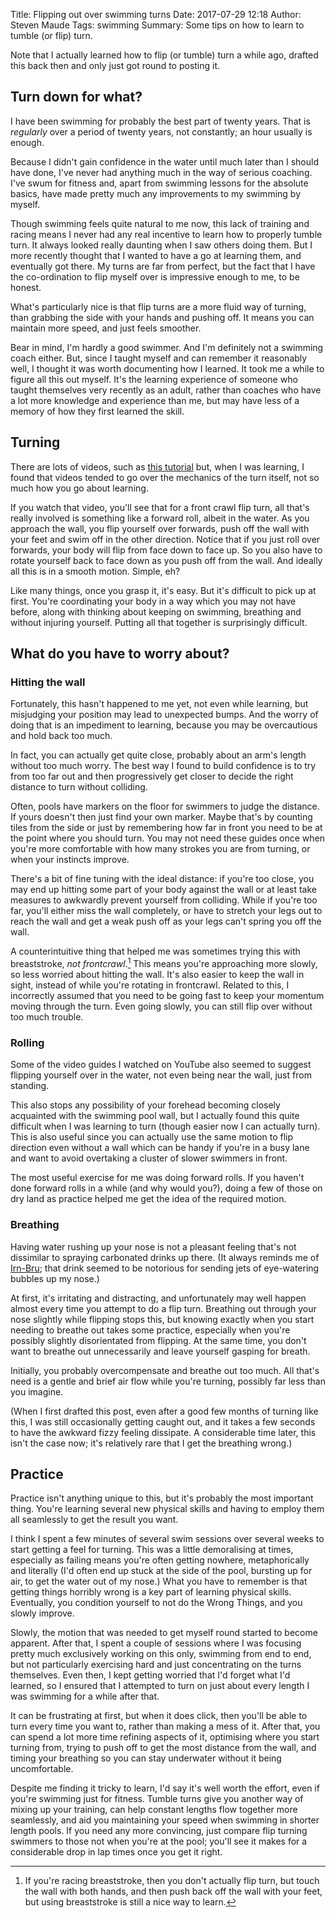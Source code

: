 Title: Flipping out over swimming turns
Date: 2017-07-29 12:18
Author: Steven Maude
Tags: swimming
Summary: Some tips on how to learn to tumble (or flip) turn.

Note that I actually learned how to flip (or tumble) turn a while ago,
drafted this back then and only just got round to posting it.

## Turn down for what?

I have been swimming for probably the best part of twenty years. That is
*regularly* over a period of twenty years, not constantly; an hour
usually is enough.

Because I didn't gain confidence in the water until much later than I
should have done, I've never had anything much in the way of serious
coaching. I've swum for fitness and, apart from swimming lessons for the
absolute basics, have made pretty much any improvements to my swimming
by myself.

Though swimming feels quite natural to me now, this lack of training and
racing means I never had any real incentive to learn how to properly
tumble turn. It always looked really daunting when I saw others doing
them. But I more recently thought that I wanted to have a go at learning
them, and eventually got there. My turns are far from perfect, but the
fact that I have the co-ordination to flip myself over is impressive
enough to me, to be honest.

What's particularly nice is that flip turns are a more fluid way of
turning, than grabbing the side with your hands and pushing off. It
means you can maintain more speed, and just feels smoother.

Bear in mind, I'm hardly a good swimmer. And I'm definitely not a
swimming coach either. But, since I taught myself and can remember it
reasonably well, I thought it was worth documenting how I learned. It
took me a while to figure all this out myself. It's the learning
experience of someone who taught themselves very recently as an adult,
rather than coaches who have a lot more knowledge and experience than
me, but may have less of a memory of how they first learned the skill.

## Turning

There are lots of videos, such as [this
tutorial](https://www.youtube.com/watch?v=FDM-WuklAqc) but, when I was
learning, I found that videos tended to go over the mechanics of the
turn itself, not so much how you go about learning.

If you watch that video, you'll see that for a front crawl flip turn,
all that's really involved is something like a forward roll, albeit in
the water. As you approach the wall, you flip yourself over forwards,
push off the wall with your feet and swim off in the other direction.
Notice that if you just roll over forwards, your body will flip from
face down to face up. So you also have to rotate yourself back to face
down as you push off from the wall. And ideally all this is in a smooth
motion. Simple, eh?

Like many things, once you grasp it, it's easy. But it's difficult to
pick up at first. You're coordinating your body in a way which you may
not have before, along with thinking about keeping on swimming,
breathing and without injuring yourself. Putting all that together is
surprisingly difficult.

## What do you have to worry about?

### Hitting the wall

Fortunately, this hasn't happened to me yet, not even while learning,
but misjudging your position may lead to unexpected bumps. And the worry
of doing that is an impediment to learning, because you may be
overcautious and hold back too much.

In fact, you can actually get quite close, probably about an arm's
length without too much worry. The best way I found to build confidence
is to try from too far out and then progressively get closer to decide
the right distance to turn without colliding.

Often, pools have markers on the floor for swimmers to judge the
distance. If yours doesn't then just find your own marker. Maybe that's
by counting tiles from the side or just by remembering how far in front
you need to be at the point where you should turn. You may not need
these guides once when you're more comfortable with how many strokes you
are from turning, or when your instincts improve.

There's a bit of fine tuning with the ideal distance: if you're too
close, you may end up hitting some part of your body against the wall or
at least take measures to awkwardly prevent yourself from colliding.
While if you're too far, you'll either miss the wall completely, or have
to stretch your legs out to reach the wall and get a weak push off as
your legs can't spring you off the wall.

A counterintuitive thing that helped me was sometimes trying this with
breaststroke, *not frontcrawl*.[^1] This means you're approaching more
slowly, so less worried about hitting the wall. It's also easier to keep
the wall in sight, instead of while you're rotating in frontcrawl.
Related to this, I incorrectly assumed that you need to be going fast to
keep your momentum moving through the turn. Even going slowly, you can
still flip over without too much trouble.

### Rolling

Some of the video guides I watched on YouTube also seemed to suggest
flipping yourself over in the water, not even being near the wall, just
from standing.

This also stops any possibility of your forehead becoming closely
acquainted with the swimming pool wall, but I actually found this quite
difficult when I was learning to turn (though easier now I can actually
turn). This is also useful since you can actually use the same motion to
flip direction even without a wall which can be handy if you're in a
busy lane and want to avoid overtaking a cluster of slower swimmers in
front.

The most useful exercise for me was doing forward rolls. If you haven't
done forward rolls in a while (and why would you?), doing a few of those
on dry land as practice helped me get the idea of the required motion.

### Breathing

Having water rushing up your nose is not a pleasant feeling that's not
dissimilar to spraying carbonated drinks up there. (It always reminds me
of [Irn-Bru](https://en.wikipedia.org/wiki/Irn-Bru); that drink seemed
to be notorious for sending jets of eye-watering bubbles up my nose.)

At first, it's irritating and distracting, and unfortunately may well
happen almost every time you attempt to do a flip turn. Breathing out
through your nose slightly while flipping stops this, but knowing
exactly when you start needing to breathe out takes some practice,
especially when you're possibly slightly disorientated from flipping. At
the same time, you don't want to breathe out unnecessarily and leave
yourself gasping for breath.

Initially, you probably overcompensate and breathe out too much. All
that's need is a gentle and brief air flow while you're turning,
possibly far less than you imagine.

(When I first drafted this post, even after a good few months of turning
like this, I was still occasionally getting caught out, and it takes a
few seconds to have the awkward fizzy feeling dissipate. A considerable
time later, this isn't the case now; it's relatively rare that I get the
breathing wrong.)

## Practice

Practice isn't anything unique to this, but it's probably the most
important thing. You're learning several new physical skills and having
to employ them all seamlessly to get the result you want.

I think I spent a few minutes of several swim sessions over several
weeks to start getting a feel for turning. This was a little
demoralising at times, especially as failing means you're often getting
nowhere, metaphorically and literally (I'd often end up stuck at the
side of the pool, bursting up for air, to get the water out of my nose.)
What you have to remember is that getting things horribly wrong is a key
part of learning physical skills. Eventually, you condition yourself to
not do the Wrong Things, and you slowly improve.

Slowly, the motion that was needed to get myself round started to become
apparent. After that, I spent a couple of sessions where I was focusing
pretty much exclusively working on this only, swimming from end to end,
but not particularly exercising hard and just concentrating on the turns
themselves. Even then, I kept getting worried that I'd forget what I'd
learned, so I ensured that I attempted to turn on just about every
length I was swimming for a while after that.

It can be frustrating at first, but when it does click, then you'll be
able to turn every time you want to, rather than making a mess of it.
After that, you can spend a lot more time refining aspects of it,
optimising where you start turning from, trying to push off to get the
most distance from the wall, and timing your breathing so you can stay
underwater without it being uncomfortable.

Despite me finding it tricky to learn, I'd say it's well worth the
effort, even if you're swimming just for fitness. Tumble turns give you
another way of mixing up your training, can help constant lengths flow
together more seamlessly, and aid you maintaining your speed when
swimming in shorter length pools. If you need any more convincing, just
compare flip turning swimmers to those not when you're at the pool;
you'll see it makes for a considerable drop in lap times once you get it
right.

[^1]: If you're racing breaststroke, then you don't actually flip turn,
      but touch the wall with both hands, and then push back off the
      wall with your feet, but using breaststroke is still a nice way
      to learn.
